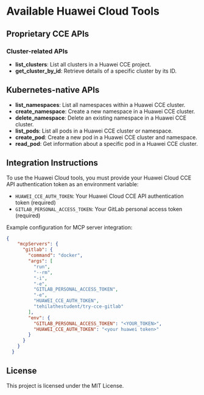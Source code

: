 # Available Huawei Cloud Tools

## Proprietary CCE APIs

### Cluster-related APIs
- **list_clusters**: List all clusters in a Huawei CCE project.
- **get_cluster_by_id**: Retrieve details of a specific cluster by its ID.


## Kubernetes-native APIs

- **list_namespaces**: List all namespaces within a Huawei CCE cluster.
- **create_namespace**: Create a new namespace in a Huawei CCE cluster.
- **delete_namespace**: Delete an existing namespace in a Huawei CCE cluster.
- **list_pods**: List all pods in a Huawei CCE cluster or namespace.
- **create_pod**: Create a new pod in a Huawei CCE cluster and namespace.
- **read_pod**: Get information about a specific pod in a Huawei CCE cluster.




## Integration Instructions

To use the Huawei Cloud tools, you must provide your Huawei Cloud CCE API authentication token as an environment variable:

- `HUAWEI_CCE_AUTH_TOKEN`: Your Huawei Cloud CCE API authentication token (required)
- `GITLAB_PERSONAL_ACCESS_TOKEN`: Your GitLab personal access token (required)

Example configuration for MCP server integration:

```json
{
    "mcpServers": { 
      "gitlab": {
        "command": "docker",
        "args": [
          "run",
          "--rm",
          "-i",
          "-e",
          "GITLAB_PERSONAL_ACCESS_TOKEN",
          "-e",
          "HUAWEI_CCE_AUTH_TOKEN",
          "tehilathestudent/try-cce-gitlab"
        ],
        "env": {
          "GITLAB_PERSONAL_ACCESS_TOKEN": "<YOUR_TOKEN>",
          "HUAWEI_CCE_AUTH_TOKEN": "<your huawei token>"
        }
      }
    }
  }
```

## License

This project is licensed under the MIT License.
